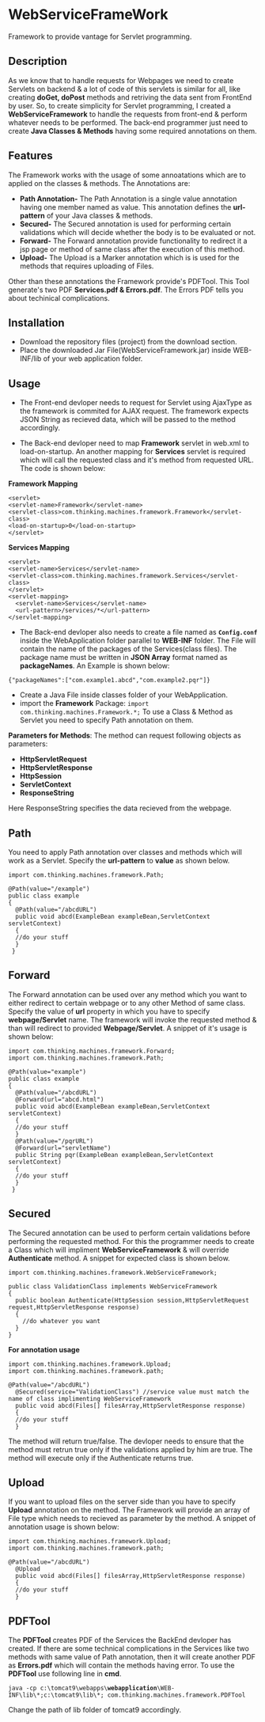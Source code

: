 # WebServiceFrameWork
Framework to provide vantage for Servlet programming.

## Description
As we know that to handle requests for Webpages we need to create Servlets on backend & a lot of code of this servlets is similar for all, like creating **doGet, doPost** methods and retriving the data sent from FrontEnd by user. So, to create simplicity for Servlet programming, I created a **WebServiceFramework** to handle the requests from front-end & perform whatever needs to be performed. The back-end programmer just need to create **Java Classes & Methods** having some required annotations on them.

## Features
The Framework works with the usage of some annoatations which are to applied on the classes & methods. The Annotations are:
* **Path Annotation-** The Path Annotation is a single value annotation having one member named as value. This annotation defines the **url-pattern** of your Java classes & methods.  
* **Secured-** The Secured annotation is used for performing certain validations which will decide whether the body is to be evaluated or not.
* **Forward-** The Forward annotation provide functionality to redirect it a jsp page or method of same class after the execution of this method.
* **Upload-** The Upload is a Marker annotation which is is used for the methods that requires uploading of Files.

Other than these annotations the Framework provide's PDFTool. This Tool generate's two PDF **Services.pdf & Errors.pdf**. The Errors PDF tells you about techinical complications. 

## Installation
* Download the repository files (project) from the download section.
* Place the downloaded Jar File(WebServiceFramework.jar) inside WEB-INF/lib of your web application folder. 

## Usage
* The Front-end devloper needs to request for Servlet using AjaxType as the framework is commited for AJAX request. The framework expects JSON String as recieved data, which will be passed to the method accordingly.

* The Back-end devloper need to map **Framework** servlet in web.xml to load-on-startup. An another mapping for **Services** servlet is required which will call the requested class and it's method from requested URL. The code is shown below:

**Framework Mapping**
```
<servlet>
<servlet-name>Framework</servlet-name>
<servlet-class>com.thinking.machines.framework.Framework</servlet-class>
<load-on-startup>0</load-on-startup>
</servlet>
```
**Services Mapping**
```
<servlet>
<servlet-name>Services</servlet-name>
<servlet-class>com.thinking.machines.framework.Services</servlet-class>
</servlet>
<servlet-mapping>
  <servlet-name>Services</servlet-name>
  <url-pattern>/services/*</url-pattern>
</servlet-mapping>
```

* The Back-end devloper also needs to create a file named as **```Config.conf```** inside the WebApplication folder parallel to **WEB-INF** folder. The File will contain the name of the packages of the Services(class files). The package name must be written in **JSON Array** format named as **packageNames**. An Example is shown below:
```
{"packageNames":["com.example1.abcd","com.example2.pqr"]}
```

* Create a Java File inside classes folder of your WebApplication.
* import the **Framework** Package:
``` import com.thinking.machines.Framework.*; ```
To use a Class & Method as Servlet you need to specify Path annotation on them.

**Parameters for Methods**: The method can request following objects as parameters:
* **HttpServletRequest**
* **HttpServletResponse**
* **HttpSession**
* **ServletContext**
* **ResponseString**

Here ResponseString specifies the data recieved from the webpage.

## Path
You need to apply Path annotation over classes and methods which will work as a Servlet. Specify the **url-pattern** to **value** as shown below.
```
import com.thinking.machines.framework.Path;

@Path(value="/example")
public class example
{
  @Path(value="/abcdURL")
  public void abcd(ExampleBean exampleBean,ServletContext servletContext)
  {
  //do your stuff
  }
 }
```

## Forward
The Forward annotation can be used over any method which you want to either redirect to certain webpage or to any other Method of same class. Specify the value of **url** property in which you have to specify **webpage/Servlet** name. The framework will invoke the requested method & than will redirect to provided **Webpage/Servlet**. A snippet of it's usage is shown below:

```
import com.thinking.machines.framework.Forward;
import com.thinking.machines.framework.Path;

@Path(value="example")
public class example
{
  @Path(value="/abcdURL")
  @Forward(url="abcd.html")
  public void abcd(ExampleBean exampleBean,ServletContext servletContext)
  {
  //do your stuff
  }
  @Path(value="/pqrURL")
  @Forward(url="servletName")
  public String pqr(ExampleBean exampleBean,ServletContext servletContext)
  {
  //do your stuff
  }
 }
```

## Secured
The Secured annotation can be used to perform certain validations before performing the requested method. For this the programmer needs to create a Class which will impliment **WebServiceFramework** & will override **Authenticate** method. A snippet for expected class is 
shown below.

```
import com.thinking.machines.framework.WebServiceFramework;

public class ValidationClass implements WebServiceFramework
{
  public boolean Authenticate(HttpSession session,HttpServletRequest request,HttpServletResponse response)
  {
    //do whatever you want
  }
}

```
**For annotation usage**
```
import com.thinking.machines.framework.Upload;
import com.thinking.machines.framework.path;

@Path(value="/abcdURL")
  @Secured(service="ValidationClass") //service value must match the name of class implimenting WebServiceFramework
  public void abcd(Files[] filesArray,HttpServletResponse response)
  {
  //do your stuff
  }
  ```
  
The method will return true/false. The devloper needs to ensure that the method must retrun true only if the validations applied by him are true. The method will execute only if the Authenticate returns true.

## Upload
If you want to upload files on the server side than you have to specify **Upload** annotation on the method. The Framework will provide an array of File type which needs to recieved as parameter by the method. A snippet of annotation usage is shown below:

```
import com.thinking.machines.framework.Upload;
import com.thinking.machines.framework.path;

@Path(value="/abcdURL")
  @Upload
  public void abcd(Files[] filesArray,HttpServletResponse response)
  {
  //do your stuff
  }
```

## PDFTool
The **PDFTool** creates PDF of the Services the BackEnd devloper has created. If there are some technical complications in the Services
like two methods with same value of Path annotation, then it will create another PDF as **Errors.pdf** which will contain the methods having error. To use the **PDFTool** use following line in **cmd**.

``java -cp c:\tomcat9\webapps\``**``webapplication``**``\WEB-INF\lib\*;c:\tomcat9\lib\*; com.thinking.machines.framework.PDFTool``

Change the path of lib folder of tomcat9 accordingly.

